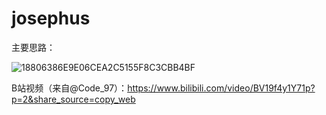 # josephus

主要思路：

![18806386E9E06CEA2C5155F8C3CBB4BF](https://user-images.githubusercontent.com/101461459/160614329-b40b7acf-c925-4efe-a98a-eb723969f2d6.png)


B站视频（来自@Code_97）：https://www.bilibili.com/video/BV19f4y1Y71p?p=2&share_source=copy_web
